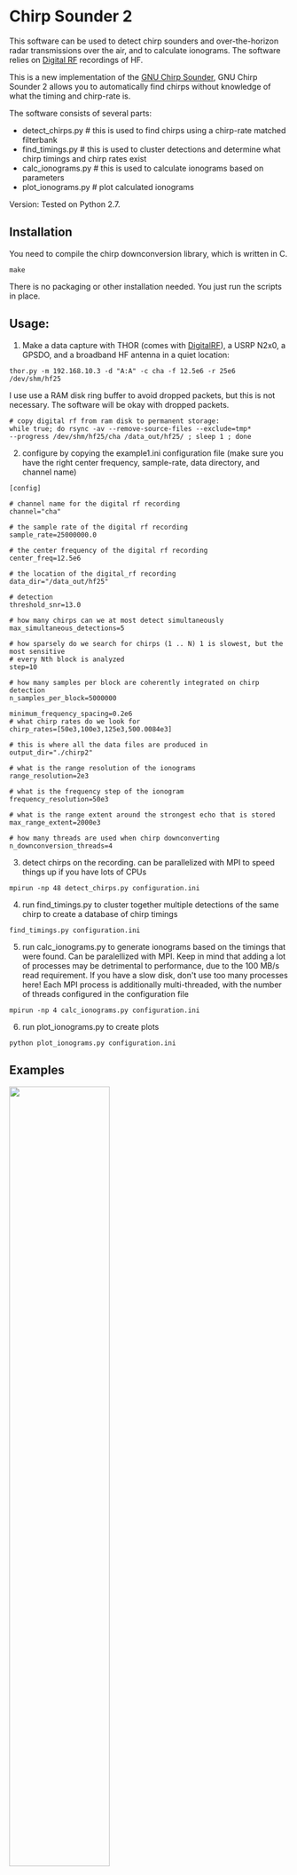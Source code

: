 # Chirp Sounder 2

This software can be used to detect chirp sounders and over-the-horizon radar transmissions over the air, and to calculate ionograms. The software relies on <a href="https://github.com/MITHaystack/digital_rf">Digital RF</a> recordings of HF. 

This is a new implementation of the <a href="https://github.com/jvierine/chirpsounder">GNU Chirp Sounder</a>, GNU Chirp Sounder 2 allows you to automatically find chirps without knowledge of what the timing and chirp-rate is. 

The software consists of several parts:
 - detect_chirps.py  # this is used to find chirps using a chirp-rate matched filterbank
 - find_timings.py # this is used to cluster detections and determine what chirp timings and chirp rates exist
 - calc_ionograms.py # this is used to calculate ionograms based on parameters
 - plot_ionograms.py # plot calculated ionograms

Version:
Tested on Python 2.7.

## Installation

You need to compile the chirp downconversion library, which is written in C.
```
make 
```
There is no packaging or other installation needed. You just run the scripts in place. 

## Usage:
1) Make a data capture with THOR (comes with <a href="https://github.com/MITHaystack/digital_rf">DigitalRF</a>), a USRP N2x0, a GPSDO, and a broadband HF antenna in a quiet location: 

```
thor.py -m 192.168.10.3 -d "A:A" -c cha -f 12.5e6 -r 25e6 /dev/shm/hf25 
```

I use use a RAM disk ring buffer to avoid dropped packets, but this is not necessary. The software will be okay with dropped packets.

```
# copy digital rf from ram disk to permanent storage:
while true; do rsync -av --remove-source-files --exclude=tmp*
--progress /dev/shm/hf25/cha /data_out/hf25/ ; sleep 1 ; done
```

2) configure by copying the example1.ini configuration file (make sure you have the right center frequency, sample-rate, data directory, and channel name)
```
[config]

# channel name for the digital rf recording
channel="cha"

# the sample rate of the digital rf recording
sample_rate=25000000.0

# the center frequency of the digital rf recording
center_freq=12.5e6

# the location of the digital_rf recording
data_dir="/data_out/hf25"

# detection
threshold_snr=13.0

# how many chirps can we at most detect simultaneously
max_simultaneous_detections=5

# how sparsely do we search for chirps (1 .. N) 1 is slowest, but the most sensitive
# every Nth block is analyzed 
step=10            

# how many samples per block are coherently integrated on chirp detection
n_samples_per_block=5000000

minimum_frequency_spacing=0.2e6
# what chirp rates do we look for
chirp_rates=[50e3,100e3,125e3,500.0084e3]

# this is where all the data files are produced in
output_dir="./chirp2"

# what is the range resolution of the ionograms
range_resolution=2e3

# what is the frequency step of the ionogram
frequency_resolution=50e3

# what is the range extent around the strongest echo that is stored
max_range_extent=2000e3

# how many threads are used when chirp downconverting
n_downconversion_threads=4
```

3) detect chirps on the recording. can be parallelized with MPI to speed things up if you have lots of CPUs
```
mpirun -np 48 detect_chirps.py configuration.ini
```

4) run find_timings.py to cluster together multiple detections of the same chirp to create a database of chirp timings
```
find_timings.py configuration.ini
```

5) run calc_ionograms.py to generate ionograms based on the timings that were found. Can be paralellized with MPI. Keep in mind that adding a lot of processes may be detrimental to performance, due to the 100 MB/s read requirement. If you have a slow disk, don't use too many processes here! Each MPI process is additionally multi-threaded, with the number of threads configured in the configuration file
```
mpirun -np 4 calc_ionograms.py configuration.ini
```

6) run plot_ionograms.py to create plots
```
python plot_ionograms.py configuration.ini
```


## Examples

<img src="examples/examples00.png" width="60%"/>

<img src="./examples/examples01.png" width="60%"/>

<img src="./examples/examples02.png" width="60%"/>

<img src="./examples/examples03.png" width="60%"/>

<img src="./examples/examples04.png" width="60%"/>

<img src="./examples/examples05.png" width="60%"/>

## Links

You can also use your sound card and HAM radio to detect chirps using the <a href="https://www.andrewsenior.me.uk/chirpview">Chirpview</a> program.
